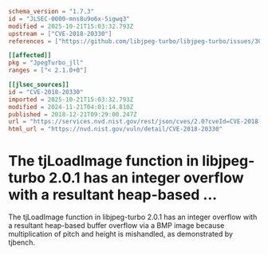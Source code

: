```toml
schema_version = "1.7.3"
id = "JLSEC-0000-mns8u9o6x-5igwq3"
modified = 2025-10-21T15:03:32.793Z
upstream = ["CVE-2018-20330"]
references = ["https://github.com/libjpeg-turbo/libjpeg-turbo/issues/304", "https://usn.ubuntu.com/4190-1/", "https://github.com/libjpeg-turbo/libjpeg-turbo/issues/304", "https://usn.ubuntu.com/4190-1/"]

[[affected]]
pkg = "JpegTurbo_jll"
ranges = ["< 2.1.0+0"]

[[jlsec_sources]]
id = "CVE-2018-20330"
imported = 2025-10-21T15:03:32.793Z
modified = 2024-11-21T04:01:14.810Z
published = 2018-12-21T09:29:00.247Z
url = "https://services.nvd.nist.gov/rest/json/cves/2.0?cveId=CVE-2018-20330"
html_url = "https://nvd.nist.gov/vuln/detail/CVE-2018-20330"
```

# The tjLoadImage function in libjpeg-turbo 2.0.1 has an integer overflow with a resultant heap-based ...

The tjLoadImage function in libjpeg-turbo 2.0.1 has an integer overflow with a resultant heap-based buffer overflow via a BMP image because multiplication of pitch and height is mishandled, as demonstrated by tjbench.

